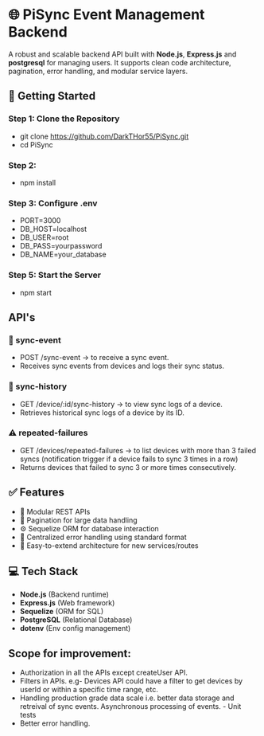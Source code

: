 # 🌐 PiSync Event Management Backend

A robust and scalable backend API built with **Node.js**, **Express.js** and **postgresql** for managing users. It supports clean code architecture, pagination, error handling, and modular service layers.


## 🚀 Getting Started

### Step 1: Clone the Repository
- git clone https://github.com/DarkTHor55/PiSync.git
- cd PiSync
   
### Step 2:
- npm install
    
### Step 3: Configure .env
- PORT=3000
- DB_HOST=localhost
- DB_USER=root
- DB_PASS=yourpassword
- DB_NAME=your_database

### Step 5: Start the Server
 - npm start 


## API's

### 🔄 sync-event 
- POST /sync-event → to receive a sync event.
- Receives sync events from devices and logs their sync status.

### 📜 sync-history
- GET /device/:id/sync-history → to view sync logs of a device.
- Retrieves historical sync logs of a device by its ID.

### ⚠️ repeated-failures
- GET /devices/repeated-failures → to list devices with more than 3 failed syncs (notification trigger if a device fails to sync 3 times in a row)
- Returns devices that failed to sync 3 or more times consecutively.



## ✅ Features
- 🔐 Modular REST APIs
- 📄 Pagination for large data handling
- ⚙️ Sequelize ORM for database interaction
- 🧾 Centralized error handling using standard format
- 🧪 Easy-to-extend architecture for new services/routes


## 💻 Tech Stack
- **Node.js** (Backend runtime)
- **Express.js** (Web framework)
- **Sequelize** (ORM for SQL)
- **PostgreSQL** (Relational Database)
- **dotenv** (Env config management)


## Scope for improvement:
- Authorization in all the APIs except createUser API.
- Filters in APIs. e.g- Devices API could have a filter to get devices by userId or within a specific time range, etc.
- Handling production grade data scale i.e. better data storage and retreival of sync events. Asynchronous processing of events.  - Unit tests
- Better error handling.

